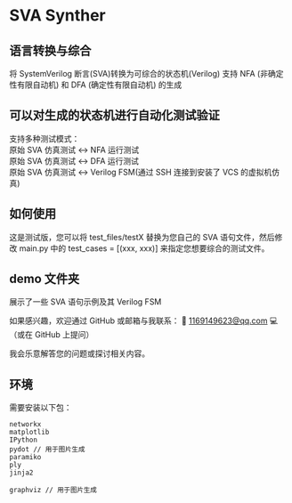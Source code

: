 # SVA Synther

## 语言转换与综合

将 SystemVerilog 断言(SVA)转换为可综合的状态机(Verilog)
支持 NFA (非确定性有限自动机) 和 DFA (确定性有限自动机) 的生成

## 可以对生成的状态机进行自动化测试验证
支持多种测试模式：  
原始 SVA 仿真测试 <-> NFA 运行测试  
原始 SVA 仿真测试 <-> DFA 运行测试  
原始 SVA 仿真测试 <-> Verilog FSM(通过 SSH 连接到安装了 VCS 的虚拟机仿真)  

## 如何使用

这是测试版，您可以将 test_files/testX 替换为您自己的 SVA 语句文件，然后修改 main.py 中的 test_cases = [(xxx, xxx)] 来指定您想要综合的测试文件。  

## demo 文件夹  

展示了一些 SVA 语句示例及其 Verilog FSM  

如果感兴趣，欢迎通过 GitHub 或邮箱与我联系：
📧 1169149623@qq.com
💻（或在 GitHub 上提问）

我会乐意解答您的问题或探讨相关内容。 

## 环境  

需要安装以下包：  

```
networkx  
matplotlib  
IPython
pydot // 用于图片生成
paramiko
ply
jinja2
```  

```
graphviz // 用于图片生成
```
